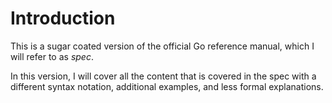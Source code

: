 # Introduction

This is a sugar coated version of the official Go reference manual, which I will
refer to as *spec*.

In this version, I will cover all the content that is covered in the spec with
a different syntax notation, additional examples, and less formal explanations.

